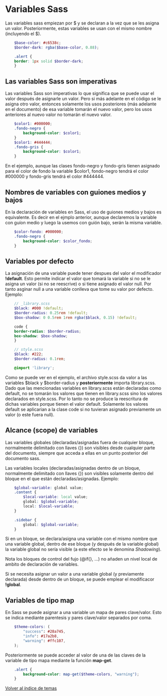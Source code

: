 # Variables Sass
Las variables sass empiezan por $ y se declaran a la vez que se les asigna un valor. Posteriormente, estas variables se usan con el mismo nombre (incluyendo el $).

```scss
    $base-color: #c6538c;
    $border-dark: rgba($base-color, 0.88);

    .alert {
    border: 1px solid $border-dark;
    }
```
## Las variables Sass son imperativas
Las variables Sass son imperativas lo que significa que se puede usar el valor después de asignarle un valor. Pero si más adelante en el código se le asigna otro valor, entonces solamente los usos posteriores (más adelante en el documento) de esa variable tomarán el nuevo valor, pero los usos anteriores al nuevo valor no tomarán el nuevo valor.
```scss
    $color1: #000000;
    .fondo-negro {
        background-color: $color1;
    }
    $color1: #444444;
    .fondo-gris {
        background-color: $color1;
    }
```
En el ejemplo, aunque las clases fondo-negro y fondo-gris tienen asignado para el color de fondo la variable $color1, fondo-negro tendrá el color #000000 y fondo-gris tendrá el color #444444.
## Nombres de variables con guiones medios y bajos
En la declaración de variables en Sass, el uso de guiones medios y bajos es equivalente. Es decir en el ejmplo anterior, aunque declaremos la variable con guíon medio y luego la usemos con guión bajo, serán la misma variable.
```scss
    $color-fondo: #000000;
    .fondo-negro {
        background-color: $color_fondo;
    }
```
## Variables por defecto
La asignación de una variable puede tener despues del valor el modificador **!default**. Esto permite indicar el valor que tomará la variable si no se le asigna un valor (si no se reescrive) o si tiene asignado el valor null. Por tanto asginar null a una variable conlleva que tome su valor por defecto. Ejemplo:

```scss
    // _library.scss
    $black: #000 !default;
    $border-radius: 0.25rem !default;
    $box-shadow: 0 0.5rem 1rem rgba($black, 0.15) !default;

    code {
    border-radius: $border-radius;
    box-shadow: $box-shadow;
    }
```

```scss
    // style.scss
    $black: #222;
    $border-radius: 0.1rem;

    @import 'library';
```
Como se puede ver en el ejemplo, el archivo style.scss da valor a las variables $black y $border-radius y **posteriormente** importa library.scss. Dado que las mencionadas variables en library.scss están declaradas como default, no se tomarán los valores que tienen en library.scss sino los valores declarados en style.scss. Por lo tanto no se produce la reescritura de dichas variables porque tienen el valor default. Solamente los valores default se aplicarian a la clase code si no tuvieran asignado previamente un valor (o este fuera null).

## Alcance (scope) de variables

Las variables globales (declaradas/asignadas fuera de cualquier bloque, normalmente delimitado con llaves {}) son visibles desde cualquier parte del documento, siempre que acceda a ellas en un punto posterior del documento sass.

Las variables locales (declaradas/asignadas dentro de un bloque, normalmente delimitado con llaves {}) son visibles solamente dentro del bloque en el que están declaradas/asignadas. Ejemplo:
```scss
    $global-variable: global value;
    .content {
        $local-variable: local value;
        global: $global-variable;
        local: $local-variable;
    }

    .sidebar {
        global: $global-variable;
    }
```
Si en un bloque, se declara/asigna una variable con el mismo nombre que una variable global, dentro de ese bloque (y después de la variable global) la variable global no sería visible (a este efecto se le denomina *Shadowing*).

Nota los bloques de control del fujo (@if{}, ...) no añaden un nivel local de ambito de declaración de variables.

Si se necesita asignar un valor a una variable global (y previamente declarada) desde dentro de un bloque, se puede emplear el modificacor **!global**.

## Variables de tipo map

En Sass se puede asignar a una variable un mapa de pares clave/valor. Esto se indica mediante parentesis y pares clave/valor separados por coma.

```scss
    $theme-colors: (
        "success": #28a745,
        "info": #17a2b8,
        "warning": #ffc107,
    );
```
Posteriormente se puede acceder al valor de una de las claves de la variable de tipo mapa mediante la función **map-get**.
```scss
    .alert {
        background-color: map-get($theme-colors, "warning");
    }
```


[Volver al índice de temas](../../../README.md)
